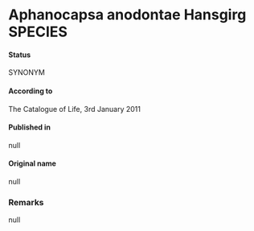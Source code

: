 # Aphanocapsa anodontae Hansgirg SPECIES

#### Status
SYNONYM

#### According to
The Catalogue of Life, 3rd January 2011

#### Published in
null

#### Original name
null

### Remarks
null